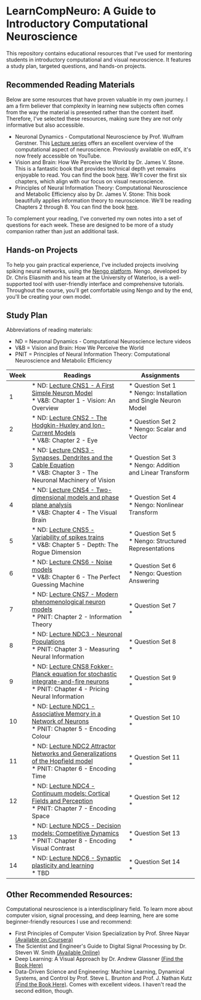 # LearnCompNeuro: A Guide to Introductory Computational Neuroscience

This repository contains educational resources that I've used for mentoring students in introductory computational and visual neuroscience. It features a study plan, targeted questions, and hands-on projects.

## Recommended Reading Materials
Below are some resources that have proven valuable in my own journey. I am a firm believer that complexity in learning new subjects often comes from the way the material is presented rather than the content itself. Therefore, I've selected these resources, making sure they are not only informative but also accessible.

* Neuronal Dynamics - Computational Neuroscience by Prof. Wulfram Gerstner. This [Lecture series](https://lcnwww.epfl.ch/gerstner/NeuronalDynamics-MOOCall.html) offers an excellent overview of the computational aspect of neuroscience. Previously available on edX, it's now freely accessible on YouTube.
* Vision and Brain: How We Perceive the World by Dr. James V. Stone. This is a fantastic book that provides technical depth yet remains enjoyable to read. You can find the book [here](https://jamesstone.sites.sheffield.ac.uk/books/vision-and-brain). We'll cover the first six chapters, which align with our focus on visual neuroscience.
* Principles of Neural Information Theory: Computational Neuroscience and Metabolic Efficiency also by Dr. James V. Stone: This book beautifully applies information theory to neuroscience. We'll be reading Chapters 2 through 8. You can find the book [here](https://jamesstone.sites.sheffield.ac.uk/books/principles-of-neural-information-theory).

To complement your reading, I've converted my own notes into a set of questions for each week. These are designed to be more of a study companion rather than just an additional task.

## Hands-on Projects

To help you gain practical experience, I've included projects involving spiking neural networks, using the [Nengo platform](https://www.nengo.ai). Nengo, developed by Dr. Chris Eliasmith and his team at the University of Waterloo, is a well-supported tool with user-friendly interface and comprehensive tutorials. Throughout the course, you'll get comfortable using Nengo and by the end, you'll be creating your own model.

## Study Plan

Abbreviations of reading materials:
* ND = Neuronal Dynamics - Computational Neuroscience lecture videos
* V&B = Vision and Brain: How We Perceive the World
* PNIT = Principles of Neural Information Theory: Computational Neuroscience and Metabolic Efficiency


| Week | Readings                | Assignments                 |
|------|-------------------------|-----------------------------|
| 1    | * ND: [Lecture CNS1 - A First Simple Neuron Model](https://youtube.com/playlist?list=PL7SYVykTNxXZqEhgCWcfu0PUqz9bHe6yq)<br>* V&B: Chapter 1 - Vision: An Overview | * Question Set 1<br>* Nengo: Installation and Single Neuron Model |
| 2    | * ND: [Lecture CNS2 - The Hodgkin-Huxley and Ion-Current Models](https://youtube.com/playlist?list=PL7SYVykTNxXa0ghh9zj2-Anneld4BoTlC)<br>* V&B: Chapter 2 - Eye  | * Question Set 2<br>* Nengo: Scalar and Vector  |
| 3    | * ND: [Lecture CNS3 - Synapses, Dendrites and the Cable Equation](https://youtube.com/playlist?list=PL7SYVykTNxXZj9s6rH3NXTKDhoPGsH_gR)<br>* V&B: Chapter 3 - The Neuronal Machinery of Vision | * Question Set 3<br>* Nengo: Addition and Linear Transform |
| 4    | * ND: [Lecture CNS4 - Two-dimensional models and phase plane analysis](https://youtube.com/playlist?list=PL7SYVykTNxXbNsMERoNCgE50KW9YumSyi)<br> * V&B: Chapter 4 - The Visual Brain | * Question Set 4<br>*  Nengo: Nonlinear Transform  |
| 5    | * ND: [Lecture CNS5 - Variability of spikes trains](https://youtube.com/playlist?list=PL7SYVykTNxXbLkFcY3DQ1dAuROIfDC9j5)<br> * V&B: Chapter 5 - Depth: The Rogue Dimension | * Question Set 5<br>* Nengo: Structured Representations   |
| 6    | * ND: [Lecture CNS6 - Noise models](https://youtube.com/playlist?list=PL7SYVykTNxXZU63DaueuKcllKPNGWjtoX)<br> * V&B: Chapter 6 - The Perfect Guessing Machine| * Question Set 6<br>* Nengo: Question Answering   |
| 7    | * ND: [Lecture CNS7 - Modern phenomenological neuron models](https://youtube.com/playlist?list=PL7SYVykTNxXavZ2plIB1ZMIP_zNZjrwXk)<br> * PNIT: Chapter 2 - Information Theory | * Question Set 7 <br>*  |
| 8    | * ND: [Lecture NDC3 - Neuronal Populations](https://youtube.com/playlist?list=PL7SYVykTNxXYaxM6yIy-Vu6nHuXucu8NK)<br> * PNIT: Chapter 3 - Measuring Neural Information | * Question Set 8<br>*    |
| 9    | * ND: [Lecture CNS8 Fokker-Planck equation for stochastic integrate-and-fire neurons](https://youtube.com/playlist?list=PL7SYVykTNxXa7D2DyqA33CNRir8Hp-Uvd)<br> * PNIT: Chapter 4 - Pricing Neural Information | * Question Set 9<br>*   |
| 10   | * ND: [Lecture NDC1 - Associative Memory in a Network of Neurons](https://youtube.com/playlist?list=PL7SYVykTNxXb4uL4JZ5JZorJW7D67zQAA)<br> * PNIT: Chapter 5 - Encoding Colour | * Question Set 10<br>*    |
| 11   | * ND: [Lecture NDC2 Attractor Networks and Generalizations of the Hopfield model](https://youtube.com/playlist?list=PL7SYVykTNxXYq4_jreEDu11XqJwqr6fkZ)<br> * PNIT: Chapter 6 - Encoding Time | * Question Set 11<br>*    |
| 12   | * ND: [Lecture NDC4 - Continuum models: Cortical Fields and Perception](https://youtube.com/playlist?list=PL7SYVykTNxXahfdhZFsysI_I0zsqHgRlf)<br> * PNIT: Chapter 7 - Encoding Space| * Question Set 12<br>*   |
| 13   | * ND: [Lecture NDC5 - Decision models: Competitive Dynamics](https://youtube.com/playlist?list=PL7SYVykTNxXZ4aPl9kdQYP6Sfuz1b9Mhu)<br> * PNIT: Chapter 8 - Encoding Visual Contrast | * Question Set 13<br>*     |
| 14   | * ND: [Lecture NDC6 - Synaptic plasticity and learning](https://youtube.com/playlist?list=PL7SYVykTNxXYHxySDd4L6eYecNgPaAaOe)<br> * TBD | * Question Set 14<br>*   |

## Other Recommended Resources:

Computational neuroscience is a interdisciplinary field. To learn more about computer vision, signal processing, and deep learning, here are some beginner-friendly resources I use and recommend:
* First Principles of Computer Vision Specialization by Prof. Shree Nayar [(Available on Coursera)](https://www.coursera.org/specializations/firstprinciplesofcomputervision)
* The Scientist and Engineer's Guide to Digital Signal Processing by Dr. Steven W. Smith [(Available Online)](https://www.dspguide.com)
* Deep Learning: A Visual Approach by Dr. Andrew Glassner [(Find the Book Here)](https://www.glassner.com/portfolio/deep-learning-a-visual-approach/)
* Data-Driven Science and Engineering: Machine Learning, Dynamical Systems, and Control by Prof. Steve L. Brunton and Prof. J. Nathan Kutz [(Find the Book Here)](https://databookuw.com). Comes with excellent videos. I haven't read the second edition, though.
